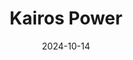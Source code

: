 ---  
layout: startup_page  
title: "Kairos Power"  
id: "kairospower.com"  
permalink: "/kairospowerkairospower.com10142024/"  
website: "https://kairospower.com/"  
funding_round: ""  
funding_amount: ""  
investors: "Google"  
about: "Kairos Power is a nuclear startup building small-modular reactors (SMRs) to provide a cost-effective and faster construction alternative to traditional nuclear power plants. Their technology utilizes molten salt cooling, a departure from conventional water-cooled reactors. This approach aims to improve safety and efficiency in nuclear energy generation."  
markets: "Nuclear Energy, Clean Energy, Energy Infrastructure"  
hq: "Alameda, California, United States"  
founded_year: "2016"  
linkedin: "https://www.linkedin.com/company/kairospower"  
twitter: "https://twitter.com/kairospower"  
instagram: ""  
facebook: "https://www.facebook.com/KairosPower/"  
crunchbase: "https://www.crunchbase.com/organization/kairos-power"  
pitchbook: "https://pitchbook.com/profiles/company/277585-30"  

date_display: "14-Oct-2024"  
date: "2024-10-14"

# SEO Optimization  
meta_title: "Kairos Power"  
meta_description: "Kairos Power, Kairos Power is a nuclear startup building small-modular reactors (SMRs) to provide a cost-effective and faster construction alternative to traditiona..."  
meta_keywords: "Kairos Power, Nuclear Energy, Clean Energy, Energy Infrastructure,  funding"  
canonical_url: "https://startup.projectstartups.com/kairospowerkairospower.com10142024/"  
---